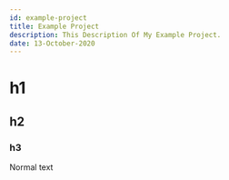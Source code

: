 ```yaml
---
id: example-project
title: Example Project
description: This Description Of My Example Project.
date: 13-October-2020
---
```


# h1

## h2

### h3

Normal text
